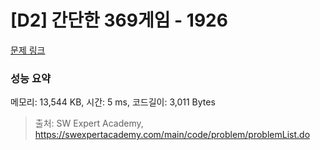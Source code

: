 # [D2] 간단한 369게임 - 1926 

[문제 링크](https://swexpertacademy.com/main/code/problem/problemDetail.do?contestProbId=AV5PTeo6AHUDFAUq) 

### 성능 요약

메모리: 13,544 KB, 시간: 5 ms, 코드길이: 3,011 Bytes



> 출처: SW Expert Academy, https://swexpertacademy.com/main/code/problem/problemList.do